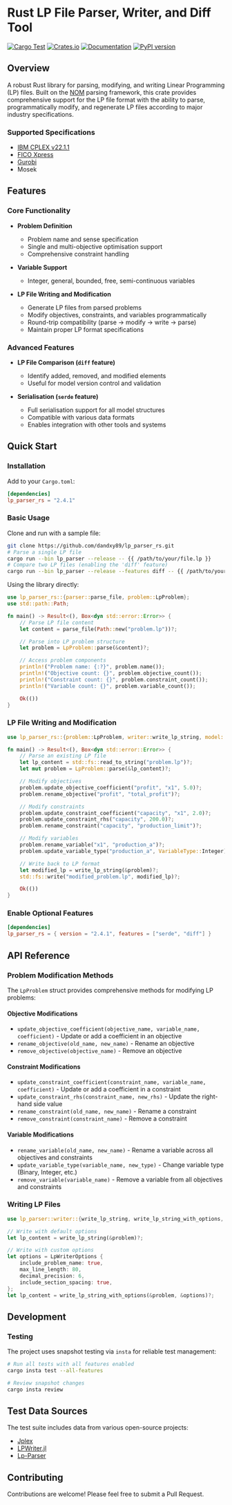 # Rust LP File Parser, Writer, and Diff Tool

[![Cargo Test](https://github.com/dandxy89/congenial-enigma/actions/workflows/cargo_test.yml/badge.svg)](https://github.com/dandxy89/congenial-enigma/actions/workflows/cargo_test.yml)
[![Crates.io](https://img.shields.io/crates/v/lp_parser_rs.svg)](https://crates.io/crates/lp_parser_rs)
[![Documentation](https://docs.rs/lp_parser_rs/badge.svg)](https://docs.rs/lp_parser_rs/)
[![PyPI version](https://badge.fury.io/py/parse-lp.svg)](https://badge.fury.io/py/parse-lp)

## Overview

A robust Rust library for parsing, modifying, and writing Linear Programming (LP) files. Built on the [NOM](https://docs.rs/nom/latest/nom/) parsing framework, this crate provides comprehensive support for the LP file format with the ability to parse, programmatically modify, and regenerate LP files according to major industry specifications.

### Supported Specifications

- [IBM CPLEX v22.1.1](https://www.ibm.com/docs/en/icos/22.1.1?topic=cplex-lp-file-format-algebraic-representation)
- [FICO Xpress](https://www.fico.com/fico-xpress-optimization/docs/dms2020-03/solver/optimizer/HTML/chapter10_sec_section102.html)
- [Gurobi](https://www.gurobi.com/documentation/current/refman/lp_format.html)
- Mosek

## Features

### Core Functionality

- **Problem Definition**
  - Problem name and sense specification
  - Single and multi-objective optimisation support
  - Comprehensive constraint handling

- **Variable Support**
  - Integer, general, bounded, free, semi-continuous variables

- **LP File Writing and Modification**
  - Generate LP files from parsed problems
  - Modify objectives, constraints, and variables programmatically
  - Round-trip compatibility (parse → modify → write → parse)
  - Maintain proper LP format specifications

### Advanced Features

- **LP File Comparison (`diff` feature)**
  - Identify added, removed, and modified elements
  - Useful for model version control and validation

- **Serialisation (`serde` feature)**
  - Full serialisation support for all model structures
  - Compatible with various data formats
  - Enables integration with other tools and systems

## Quick Start

### Installation

Add to your `Cargo.toml`:

```toml
[dependencies]
lp_parser_rs = "2.4.1"
```

### Basic Usage

Clone and run with a sample file:

```bash
git clone https://github.com/dandxy89/lp_parser_rs.git
# Parse a single LP file
cargo run --bin lp_parser --release -- {{ /path/to/your/file.lp }}
# Compare two LP files (enabling the 'diff' feature)
cargo run --bin lp_parser --release --features diff -- {{ /path/to/your/file.lp }} {{ /path/to/your/other/file.lp }}
```

Using the library directly:

```rust
use lp_parser_rs::{parser::parse_file, problem::LpProblem};
use std::path::Path;

fn main() -> Result<(), Box<dyn std::error::Error>> {
    // Parse LP file content
    let content = parse_file(Path::new("problem.lp"))?;

    // Parse into LP problem structure
    let problem = LpProblem::parse(&content)?;

    // Access problem components
    println!("Problem name: {:?}", problem.name());
    println!("Objective count: {}", problem.objective_count());
    println!("Constraint count: {}", problem.constraint_count());
    println!("Variable count: {}", problem.variable_count());

    Ok(())
}
```

### LP File Writing and Modification

```rust
use lp_parser_rs::{problem::LpProblem, writer::write_lp_string, model::*};

fn main() -> Result<(), Box<dyn std::error::Error>> {
    // Parse an existing LP file
    let lp_content = std::fs::read_to_string("problem.lp")?;
    let mut problem = LpProblem::parse(&lp_content)?;

    // Modify objectives
    problem.update_objective_coefficient("profit", "x1", 5.0)?;
    problem.rename_objective("profit", "total_profit")?;

    // Modify constraints
    problem.update_constraint_coefficient("capacity", "x1", 2.0)?;
    problem.update_constraint_rhs("capacity", 200.0)?;
    problem.rename_constraint("capacity", "production_limit")?;

    // Modify variables
    problem.rename_variable("x1", "production_a")?;
    problem.update_variable_type("production_a", VariableType::Integer)?;

    // Write back to LP format
    let modified_lp = write_lp_string(&problem)?;
    std::fs::write("modified_problem.lp", modified_lp)?;

    Ok(())
}
```

### Enable Optional Features

```toml
[dependencies]
lp_parser_rs = { version = "2.4.1", features = ["serde", "diff"] }
```

## API Reference

### Problem Modification Methods

The `LpProblem` struct provides comprehensive methods for modifying LP problems:

#### Objective Modifications
- `update_objective_coefficient(objective_name, variable_name, coefficient)` - Update or add a coefficient in an objective
- `rename_objective(old_name, new_name)` - Rename an objective
- `remove_objective(objective_name)` - Remove an objective

#### Constraint Modifications
- `update_constraint_coefficient(constraint_name, variable_name, coefficient)` - Update or add a coefficient in a constraint
- `update_constraint_rhs(constraint_name, new_rhs)` - Update the right-hand side value
- `rename_constraint(old_name, new_name)` - Rename a constraint
- `remove_constraint(constraint_name)` - Remove a constraint

#### Variable Modifications
- `rename_variable(old_name, new_name)` - Rename a variable across all objectives and constraints
- `update_variable_type(variable_name, new_type)` - Change variable type (Binary, Integer, etc.)
- `remove_variable(variable_name)` - Remove a variable from all objectives and constraints

### Writing LP Files

```rust
use lp_parser::writer::{write_lp_string, write_lp_string_with_options, LpWriterOptions};

// Write with default options
let lp_content = write_lp_string(&problem)?;

// Write with custom options
let options = LpWriterOptions {
    include_problem_name: true,
    max_line_length: 80,
    decimal_precision: 6,
    include_section_spacing: true,
};
let lp_content = write_lp_string_with_options(&problem, &options)?;
```

## Development

### Testing

The project uses snapshot testing via `insta` for reliable test management:

```bash
# Run all tests with all features enabled
cargo insta test --all-features

# Review snapshot changes
cargo insta review
```

## Test Data Sources

The test suite includes data from various open-source projects:

- [Jplex](https://github.com/asbestian/jplex/blob/main/instances/afiro.lp)
- [LPWriter.jl](https://github.com/odow/LPWriter.jl/blob/master/test/model2.lp)
- [Lp-Parser](https://github.com/aphi/Lp-Parser)

## Contributing

Contributions are welcome! Please feel free to submit a Pull Request.
